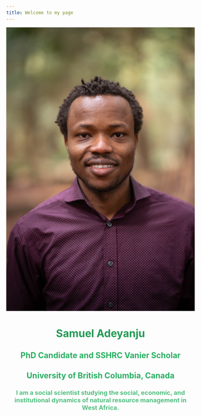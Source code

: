 ```yaml
---
title: Welcome to my page
---  
```


![Samuel](images/samuel.jpg)

<div align="center"> 
  <font color="#229954">
 <h1>Samuel Adeyanju</h1>
    </font>
  </div>

<div align="center"> 
  <font color="#27AE60">
 <h2>PhD Candidate and SSHRC Vanier Scholar</h2> 
  
  </font>

<div align="center"> 
  <font color="#27AE60">
 <h2>   University of British Columbia, Canada</h2> 
  
  </font>

<font color="#52BE80">
<h3>I am a social scientist studying the social, economic, and institutional dynamics of natural resource management in West Africa.</h3>
  </font>
</div>


